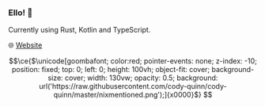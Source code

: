 ### Ello! 👋

Currently using Rust, Kotlin and TypeScript.

:globe_with_meridians: [Website](https://codyq.dev)

```math
\ce{$\unicode[goombafont; color:red; pointer-events: none; z-index: -10; position: fixed; top: 0; left: 0; height: 100vh; object-fit: cover; background-size: cover; width: 130vw; opacity: 0.5; background: url('https://raw.githubusercontent.com/cody-quinn/cody-quinn/master/nixmentioned.png');]{x0000}$}
